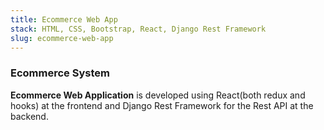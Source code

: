 ```yaml
---
title: Ecommerce Web App
stack: HTML, CSS, Bootstrap, React, Django Rest Framework
slug: ecommerce-web-app
---
```


### Ecommerce System

**Ecommerce Web Application** is developed using React(both redux and hooks) at the frontend and Django Rest Framework for the Rest API at the backend.